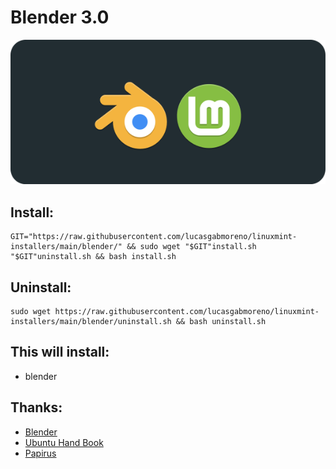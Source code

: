 # Blender 3.0
![Portada](preview.png?raw=true)

## Install:
```
GIT="https://raw.githubusercontent.com/lucasgabmoreno/linuxmint-installers/main/blender/" && sudo wget "$GIT"install.sh "$GIT"uninstall.sh && bash install.sh
```

## Uninstall:
```
sudo wget https://raw.githubusercontent.com/lucasgabmoreno/linuxmint-installers/main/blender/uninstall.sh && bash uninstall.sh
```

## This will install:
* blender

## Thanks:
* [Blender](https://www.blender.org/)
* [Ubuntu Hand Book](https://ubuntuhandbook.org/index.php/2021/12/blender-3-0-released-install-tarball/)
* [Papirus](https://github.com/PapirusDevelopmentTeam)
